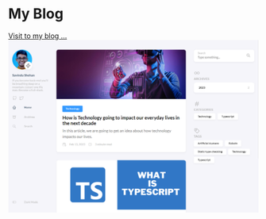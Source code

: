 # My Blog
[Visit to my blog ... ](https://shehandezen.github.io/blog)
![tumbnail](https://raw.githubusercontent.com/shehandezen/blog/main/static/tumbnail.PNG)
